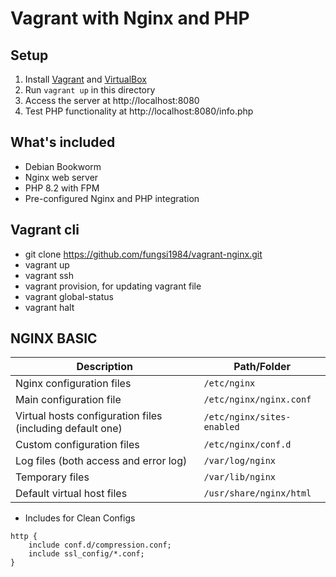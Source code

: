 # Vagrant with Nginx and PHP

## Setup

1. Install [Vagrant](https://www.vagrantup.com/) and [VirtualBox](https://www.virtualbox.org/)
2. Run `vagrant up` in this directory
3. Access the server at http://localhost:8080
4. Test PHP functionality at http://localhost:8080/info.php

## What's included

- Debian Bookworm
- Nginx web server
- PHP 8.2 with FPM
- Pre-configured Nginx and PHP integration

## Vagrant cli
- git clone https://github.com/fungsi1984/vagrant-nginx.git
- vagrant up
- vagrant ssh
- vagrant provision, for updating vagrant file
- vagrant global-status
- vagrant halt

## NGINX BASIC
| Description                                              | Path/Folder              |
|----------------------------------------------------------|--------------------------|
| Nginx configuration files                                | `/etc/nginx`             |
| Main configuration file                                  | `/etc/nginx/nginx.conf`  |
| Virtual hosts configuration files (including default one) | `/etc/nginx/sites-enabled` |
| Custom configuration files                               | `/etc/nginx/conf.d`      |
| Log files (both access and error log)                    | `/var/log/nginx`         |
| Temporary files                                          | `/var/lib/nginx`         |
| Default virtual host files                               | `/usr/share/nginx/html`  |

- Includes for Clean Configs
```
http {
    include conf.d/compression.conf;
    include ssl_config/*.conf;
}
```